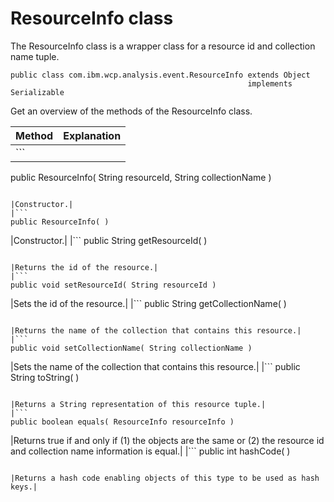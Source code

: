 # ResourceInfo class

The ResourceInfo class is a wrapper class for a resource id and collection name tuple.

```
public class com.ibm.wcp.analysis.event.ResourceInfo extends Object
                                                     implements Serializable
```

Get an overview of the methods of the ResourceInfo class.

|Method|Explanation|
|------|-----------|
|```
public ResourceInfo( String resourceId,
                     String collectionName )

```

|Constructor.|
|```
public ResourceInfo( )
```

|Constructor.|
|```
public String getResourceId( )
```

|Returns the id of the resource.|
|```
public void setResourceId( String resourceId )
```

|Sets the id of the resource.|
|```
public String getCollectionName( )
```

|Returns the name of the collection that contains this resource.|
|```
public void setCollectionName( String collectionName )
```

|Sets the name of the collection that contains this resource.|
|```
public String toString( )
```

|Returns a String representation of this resource tuple.|
|```
public boolean equals( ResourceInfo resourceInfo )
```

|Returns true if and only if \(1\) the objects are the same or \(2\) the resource id and collection name information is equal.|
|```
public int hashCode( )
```

|Returns a hash code enabling objects of this type to be used as hash keys.|



